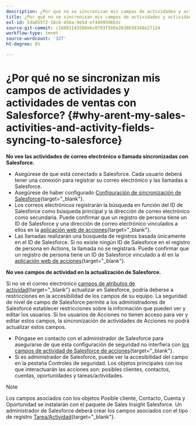 ```yaml
---
description: ¿Por qué no se sincronizan mis campos de actividades y actividades de ventas con Salesforce? - Documentos de Marketo - Documentación del producto
title: ¿Por qué no se sincronizan mis campos de actividades y actividades de ventas con Salesforce?
exl-id: 5da855f2-18c6-456a-9e5d-ef4499596b3c
source-git-commit: c16081143588ebc0793f5b6e2630b58348e27124
workflow-type: tm+mt
source-wordcount: '327'
ht-degree: 0%

---
```


# ¿Por qué no se sincronizan mis campos de actividades y actividades de ventas con Salesforce? {#why-arent-my-sales-activities-and-activity-fields-syncing-to-salesforce}

**No veo las actividades de correo electrónico o llamada sincronizadas con Salesforce.**

* Asegúrese de que está conectado a Salesforce. Cada usuario deberá tener una conexión para registrar su correo electrónico y las llamadas a Salesforce.
* Asegúrese de haber configurado [Configuración de sincronización de Salesforce](/help/marketo/product-docs/marketo-sales-insight/actions/crm/salesforce-integration/sync-sales-activities-to-salesforce.md){target="_blank"}.
* Los correos electrónicos registrarán la búsqueda en función del ID de Salesforce como búsqueda principal y la dirección de correo electrónico como secundaria. Puede confirmar que un registro de persona tiene un ID de Salesforce y una dirección de correo electrónico vinculados a ellos en la [aplicación web de acciones](https://toutapp.com/next#command_center){target="_blank"}.
* Las llamadas realizarán una búsqueda de registros basada únicamente en el ID de Salesforce. Si no existe ningún ID de Salesforce en el registro de persona en Actions, la llamada no se registrará. Puede confirmar que un registro de persona tiene un ID de Salesforce vinculado a él en la [aplicación web de acciones](https://toutapp.com/next#command_center){target="_blank"}.

**No veo campos de actividad en la actualización de Salesforce.**

Si no ve el correo electrónico [campos de atributos de actividad](/help/marketo/product-docs/marketo-sales-insight/actions/crm/salesforce-package-configuration/logging-sales-activity-attributes-to-salesforce.md){target="_blank"} actualizar en Salesforce, podría deberse a restricciones en la accesibilidad de los campos de su equipo. La seguridad de nivel de campo de Salesforce permite a los administradores de Salesforce establecer restricciones sobre la información que pueden ver y editar los usuarios. Si los usuarios de Acciones no tienen acceso para ver y editar estos campos, la sincronización de actividades de Acciones no podrá actualizar estos campos.

* Póngase en contacto con el administrador de Salesforce para asegurarse de que esta configuración de seguridad no interfiera con [los campos de actividad de Salesforce de acciones](/help/marketo/product-docs/marketo-sales-insight/actions/crm/salesforce-package-configuration/logging-sales-activity-attributes-to-salesforce.md){target="_blank"}.
* Si es administrador de Salesforce, puede ver la accesibilidad del campo en la pestaña Controles de seguridad. Los objetos principales con los que interactuarán las acciones son: posibles clientes, contactos, cuentas, oportunidades y tareas/actividades.

>[!NOTE]
>
>Los campos asociados con los objetos Posible cliente, Contacto, Cuenta y Oportunidad se instalarán con el paquete de Sales Insight Salesforce. Un administrador de Salesforce deberá crear los campos asociados con el tipo de registro [Tarea/Actividad](/help/marketo/product-docs/marketo-sales-insight/actions/crm/salesforce-package-configuration/logging-sales-activity-attributes-to-salesforce.md){target="_blank"}.
